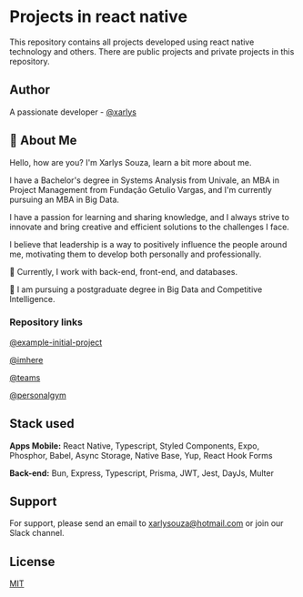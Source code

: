 
# Projects in react native

This repository contains all projects developed using react native technology and others. There are public projects and private projects in this repository.

## Author
A passionate developer - [@xarlys](https://www.github.com/xarlys)


## 🚀 About Me
Hello, how are you? I'm Xarlys Souza, learn a bit more about me.

I have a Bachelor's degree in Systems Analysis from Univale, an MBA in Project Management from Fundação Getulio Vargas, and I'm currently pursuing an MBA in Big Data. 

I have a passion for learning and sharing knowledge, and I always strive to innovate and bring creative and efficient solutions to the challenges I face. 

I believe that leadership is a way to positively influence the people around me, motivating them to develop both personally and professionally.

🔭 Currently, I work with back-end, front-end, and databases.

🌱 I am pursuing a postgraduate degree in Big Data and Competitive Intelligence.



### Repository links

[@example-initial-project](https://github.com/xarlys/example-initial-project/tree/7749a58acbee7389f8c435ee2a23482ae4ebdb8b)

[@imhere](https://github.com/xarlys/imhere/tree/666ec200fc8316b66585305071ad6886d749365f)

[@teams](https://github.com/xarlys/teams/tree/64ce8163d81d401ee01bacea08111834711689ef)

[@personalgym](https://github.com/xarlys/personalgym/tree/d2b7068b6f47e7d72b521e78b68987ede9eabf11)






## Stack used

**Apps Mobile:** React Native, Typescript, Styled Components, Expo, Phosphor, Babel, Async Storage, Native Base, Yup, React Hook Forms

**Back-end:** Bun, Express, Typescript, Prisma, JWT, Jest, DayJs, Multer


## Support

For support, please send an email to xarlysouza@hotmail.com or join our Slack channel.


## License

[MIT](https://choosealicense.com/licenses/mit/)

